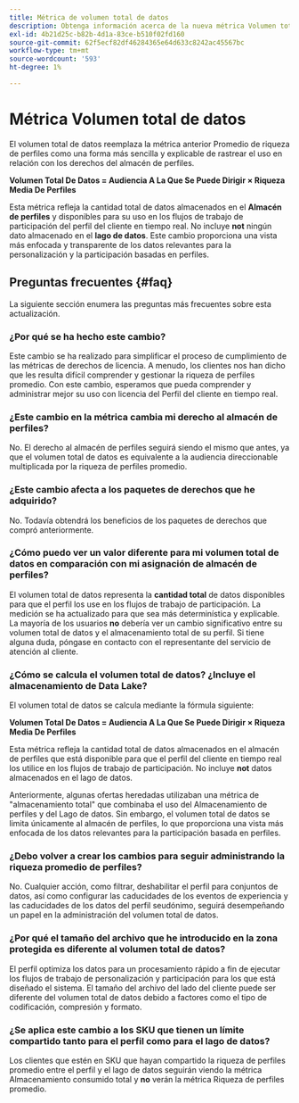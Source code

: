```yaml
---
title: Métrica de volumen total de datos
description: Obtenga información acerca de la nueva métrica Volumen total de datos y cómo reemplaza la métrica de riqueza de perfiles promedio anterior.
exl-id: 4b21d25c-b82b-4d1a-83ce-b510f02fd160
source-git-commit: 62f5ecf82df46284365e64d633c8242ac45567bc
workflow-type: tm+mt
source-wordcount: '593'
ht-degree: 1%

---
```


# Métrica Volumen total de datos

El volumen total de datos reemplaza la métrica anterior Promedio de riqueza de perfiles como una forma más sencilla y explicable de rastrear el uso en relación con los derechos del almacén de perfiles.

**Volumen Total De Datos = Audiencia A La Que Se Puede Dirigir × Riqueza Media De Perfiles**

Esta métrica refleja la cantidad total de datos almacenados en el **Almacén de perfiles** y disponibles para su uso en los flujos de trabajo de participación del perfil del cliente en tiempo real. No incluye **not** ningún dato almacenado en el **lago de datos**. Este cambio proporciona una vista más enfocada y transparente de los datos relevantes para la personalización y la participación basadas en perfiles.

## Preguntas frecuentes {#faq}

La siguiente sección enumera las preguntas más frecuentes sobre esta actualización.

### ¿Por qué se ha hecho este cambio?

Este cambio se ha realizado para simplificar el proceso de cumplimiento de las métricas de derechos de licencia. A menudo, los clientes nos han dicho que les resulta difícil comprender y gestionar la riqueza de perfiles promedio. Con este cambio, esperamos que pueda comprender y administrar mejor su uso con licencia del Perfil del cliente en tiempo real.

### ¿Este cambio en la métrica cambia mi derecho al almacén de perfiles?

No. El derecho al almacén de perfiles seguirá siendo el mismo que antes, ya que el volumen total de datos es equivalente a la audiencia direccionable multiplicada por la riqueza de perfiles promedio.

### ¿Este cambio afecta a los paquetes de derechos que he adquirido?

No. Todavía obtendrá los beneficios de los paquetes de derechos que compró anteriormente.

### ¿Cómo puedo ver un valor diferente para mi volumen total de datos en comparación con mi asignación de almacén de perfiles?

El volumen total de datos representa la **cantidad total** de datos disponibles para que el perfil los use en los flujos de trabajo de participación. La medición se ha actualizado para que sea más determinística y explicable. La mayoría de los usuarios **no** debería ver un cambio significativo entre su volumen total de datos y el almacenamiento total de su perfil. Si tiene alguna duda, póngase en contacto con el representante del servicio de atención al cliente.

### ¿Cómo se calcula el volumen total de datos? ¿Incluye el almacenamiento de Data Lake?

El volumen total de datos se calcula mediante la fórmula siguiente:

**Volumen Total De Datos = Audiencia A La Que Se Puede Dirigir × Riqueza Media De Perfiles**

Esta métrica refleja la cantidad total de datos almacenados en el almacén de perfiles que está disponible para que el perfil del cliente en tiempo real los utilice en los flujos de trabajo de participación. No incluye **not** datos almacenados en el lago de datos.

Anteriormente, algunas ofertas heredadas utilizaban una métrica de &quot;almacenamiento total&quot; que combinaba el uso del Almacenamiento de perfiles y del Lago de datos. Sin embargo, el volumen total de datos se limita únicamente al almacén de perfiles, lo que proporciona una vista más enfocada de los datos relevantes para la participación basada en perfiles.

### ¿Debo volver a crear los cambios para seguir administrando la riqueza promedio de perfiles?

No. Cualquier acción, como filtrar, deshabilitar el perfil para conjuntos de datos, así como configurar las caducidades de los eventos de experiencia y las caducidades de los datos del perfil seudónimo, seguirá desempeñando un papel en la administración del volumen total de datos.

### ¿Por qué el tamaño del archivo que he introducido en la zona protegida es diferente al volumen total de datos?

El perfil optimiza los datos para un procesamiento rápido a fin de ejecutar los flujos de trabajo de personalización y participación para los que está diseñado el sistema. El tamaño del archivo del lado del cliente puede ser diferente del volumen total de datos debido a factores como el tipo de codificación, compresión y formato.

### ¿Se aplica este cambio a los SKU que tienen un límite compartido tanto para el perfil como para el lago de datos?

Los clientes que estén en SKU que hayan compartido la riqueza de perfiles promedio entre el perfil y el lago de datos seguirán viendo la métrica Almacenamiento consumido total y **no** verán la métrica Riqueza de perfiles promedio.
